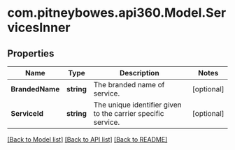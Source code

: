 # com.pitneybowes.api360.Model.ServicesInner

## Properties

Name | Type | Description | Notes
------------ | ------------- | ------------- | -------------
**BrandedName** | **string** | The branded name of service. | [optional] 
**ServiceId** | **string** | The unique identifier given to the carrier specific service. | [optional] 

[[Back to Model list]](../README.md#documentation-for-models) [[Back to API list]](../README.md#documentation-for-api-endpoints) [[Back to README]](../README.md)

